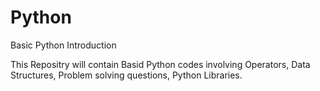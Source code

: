 # Python
Basic Python Introduction

This Repositry will contain Basid Python codes involving
Operators, Data Structures, Problem solving questions, Python Libraries.
